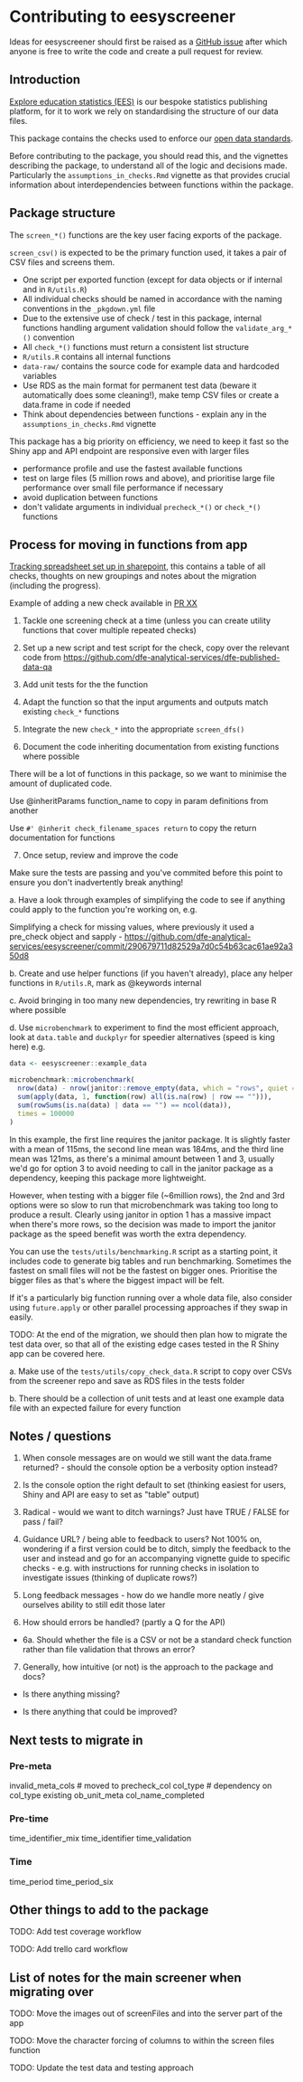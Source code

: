# Contributing to eesyscreener

Ideas for eesyscreener should first be raised as a [GitHub issue](https://github.com/dfe-analytical-services/eesyscreener/issues) after which anyone is free to write the code and create a pull request for review. 

## Introduction

[Explore education statistics (EES)](https://explore-education-statistics.service.gov.uk/) is our bespoke statistics publishing platform, for it to work we rely on standardising the structure of our data files.

This package contains the checks used to enforce our [open data standards](https://dfe-analytical-services.github.io/analysts-guide/statistics-production/ud.html).

Before contributing to the package, you should read this, and the vignettes describing the package, to understand all of the logic and decisions made. Particularly the `assumptions_in_checks.Rmd` vignette as that provides crucial information about interdependencies between functions within the package.

## Package structure

The `screen_*()` functions are the key user facing exports of the package.

`screen_csv()` is expected to be the primary function used, it takes a pair of CSV files and screens them.

- One script per exported function (except for data objects or if internal and in `R/utils.R`)
- All individual checks should be named in accordance with the naming conventions in the `_pkgdown.yml` file
- Due to the extensive use of check / test in this package, internal functions handling argument validation should follow the `validate_arg_*()` convention
- All `check_*()` functions must return a consistent list structure
- `R/utils.R` contains all internal functions
- `data-raw/` contains the source code for example data and hardcoded variables
- Use RDS as the main format for permanent test data (beware it automatically does some cleaning!), make temp CSV files or create a data.frame in code if needed
- Think about dependencies between functions - explain any in the `assumptions_in_checks.Rmd` vignette

This package has a big priority on efficiency, we need to keep it fast so the Shiny app and API endpoint are responsive even with larger files

- performance profile and use the fastest available functions
- test on large files (5 million rows and above), and prioritise large file performance over small file performance if necessary
- avoid duplication between functions
- don't validate arguments in individual `precheck_*()` or `check_*()` functions

## Process for moving in functions from app

[Tracking spreadsheet set up in sharepoint](https://educationgovuk.sharepoint.com/:x:/r/sites/lveesfa00074/Data%20Insights%20and%20Statistics%20Division/Statistics%20Services%20Unit/Explore%20education%20statistics%20platforms/Screening%20tests%20migration%20tracking.xlsx?d=wdc9cf9ce356b47c6a1d1f11aba8bb96d&csf=1&web=1&e=PSIk6I), this contains a table of all checks, thoughts on new groupings and notes about the migration (including the progress).

Example of adding a new check available in [PR XX]()

1. Tackle one screening check at a time (unless you can create utility functions that cover multiple repeated checks)

2. Set up a new script and test script for the check, copy over the relevant code from https://github.com/dfe-analytical-services/dfe-published-data-qa

3. Add unit tests for the the function

4. Adapt the function so that the input arguments and outputs match existing `check_*` functions

5. Integrate the new `check_*` into the appropriate `screen_dfs()`

6. Document the code inheriting documentation from existing functions where possible

There will be a lot of functions in this package, so we want to minimise the amount of duplicated code.

Use @inheritParams function_name to copy in param definitions from another

Use `#' @inherit check_filename_spaces return`  to copy the return documentation for functions

7. Once setup, review and improve the code 

Make sure the tests are passing and you've commited before this point to ensure you don't inadvertently break anything!

a. Have a look through examples of simplifying the code to see if anything could apply to the function you're working on, e.g. 
  
Simplifying a check for missing values, where previously it used a pre_check object and sapply - https://github.com/dfe-analytical-services/eesyscreener/commit/290679711d82529a7d0c54b63cac61ae92a350d8

b. Create and use helper functions (if you haven't already), place any helper functions in `R/utils.R`, mark as @keywords internal

c. Avoid bringing in too many new dependencies, try rewriting in base R where possible

d. Use `microbenchmark` to experiment to find the most efficient approach, look at `data.table` and `duckplyr` for speedier alternatives (speed is king here) e.g.

``` r
data <- eesyscreener::example_data

microbenchmark::microbenchmark(
  nrow(data) - nrow(janitor::remove_empty(data, which = "rows", quiet = TRUE)),
  sum(apply(data, 1, function(row) all(is.na(row) | row == ""))),
  sum(rowSums(is.na(data) | data == "") == ncol(data)),
  times = 100000
)
```

In this example, the first line requires the janitor package. It is slightly faster with a mean of 115ms, the second line mean was 184ms, and the third line mean was 121ms, as there's a minimal amount between 1 and 3, usually we'd go for option 3 to avoid needing to call in the janitor package as a dependency, keeping this package more lightweight.

However, when testing with a bigger file (~6million rows), the 2nd and 3rd options were so slow to run that microbenchmark was taking too long to produce a result. Clearly using janitor in option 1 has a massive impact when there's more rows, so the decision was made to import the janitor package as the speed benefit was worth the extra dependency.

You can use the `tests/utils/benchmarking.R` script as a starting point, it includes code to generate big tables and run benchmarking. Sometimes the fastest on small files will not be the fastest on bigger ones. Prioritise the bigger files as that's where the biggest impact will be felt.

If it's a particularly big function running over a whole data file, also consider using `future.apply` or other parallel processing approaches if they swap in easily.

TODO: At the end of the migration, we should then plan how to migrate the test data over, so that all of the existing edge cases tested in the R Shiny app can be covered here.

a. Make use of the `tests/utils/copy_check_data.R` script to copy over CSVs from the screener repo and save as RDS files in the tests folder

b. There should be a collection of unit tests and at least one example data file with an expected failure for every function

## Notes / questions

1. When console messages are on would we still want the data.frame returned? - should the console option be a verbosity option instead?

2. Is the console option the right default to set (thinking easiest for users, Shiny and API are easy to set as "table" output)

3. Radical - would we want to ditch warnings? Just have TRUE / FALSE for pass / fail?

4. Guidance URL? / being able to feedback to users? Not 100% on, wondering if a first version could be to ditch, simply the feedback to the user and instead and go for an accompanying vignette guide to specific checks - e.g. with instructions for running checks in isolation to investigate issues (thinking of duplicate rows?)

5. Long feedback messages - how do we handle more neatly / give ourselves ability to still edit those later

6. How should errors be handled? (partly a Q for the API)
- 6a. Should whether the file is a CSV or not be a standard check function rather than file validation that throws an error?

7. Generally, how intuitive (or not) is the approach to the package and docs?

- Is there anything missing?

- Is there anything that could be improved?

## Next tests to migrate in

### Pre-meta
invalid_meta_cols # moved to precheck_col
col_type # dependency on col_type existing
ob_unit_meta
col_name_completed

### Pre-time

time_identifier_mix
time_identifier
time_validation

### Time

time_period
time_period_six


## Other things to add to the package

TODO: Add test coverage workflow

TODO: Add trello card workflow

## List of notes for the main screener when migrating over

TODO: Move the images out of screenFiles and into the server part of the app

TODO: Move the character forcing of columns to within the screen files function

TODO: Update the test data and testing approach
